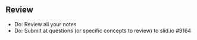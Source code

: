 Review
----
- Do: Review all your notes
- Do: Submit at questions (or specific concepts to review) to slid.io #9164

